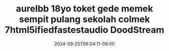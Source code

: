 --- 
title: "aurelbb 18yo toket gede memek sempit pulang sekolah colmek 7html5ifiedfastestaudio  DoodStream"
description: "video  video bokep aurelbb 18yo toket gede memek sempit pulang sekolah colmek 7html5ifiedfastestaudio  DoodStream doodstream video full terbaru"
date: 2024-09-25T06:04:11-08:00
file_code: "g7p0hue9oenc"
draft: false
cover: "yzk2im2z1agbvrrc.jpg"
tags: ["aurelbb", "toket", "gede", "memek", "sempit", "pulang", "sekolah", "colmek", "DoodStream", "bokep-indo", "bokep-viral", "bokep-ig"]
length: 255
fld_id: "1482980"
foldername: "Aurelbb update"
categories: ["Aurelbb update"]
views: 0
---
